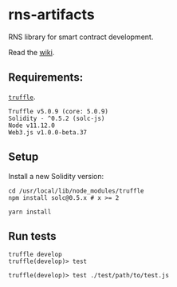 # rns-artifacts

RNS library for smart contract development.

Read the [wiki](wiki).

## Requirements: 

[`truffle`](https://github.com/truffle-suite/truffle).
```
Truffle v5.0.9 (core: 5.0.9)
Solidity - ^0.5.2 (solc-js)
Node v11.12.0
Web3.js v1.0.0-beta.37
```

## Setup

Install a new Solidity version:

```
cd /usr/local/lib/node_modules/truffle
npm install solc@0.5.x # x >= 2
```


```
yarn install
```

## Run tests

```
truffle develop
truffle(develop)> test

truffle(develop)> test ./test/path/to/test.js
```
